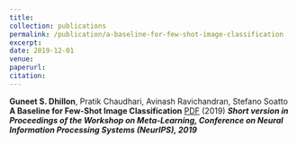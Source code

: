 ```yaml
---
title:
collection: publications
permalink: /publication/a-baseline-for-few-shot-image-classification
excerpt:
date: 2019-12-01
venue:
paperurl:
citation:
---
```


**Guneet S. Dhillon**, Pratik Chaudhari, Avinash Ravichandran, Stefano Soatto
**A Baseline for Few-Shot Image Classification** [PDF](https://arxiv.org/pdf/1909.02729.pdf) (2019)
***Short version in Proceedings of the Workshop on Meta-Learning, Conference on Neural Information Processing Systems (NeurIPS), 2019***
